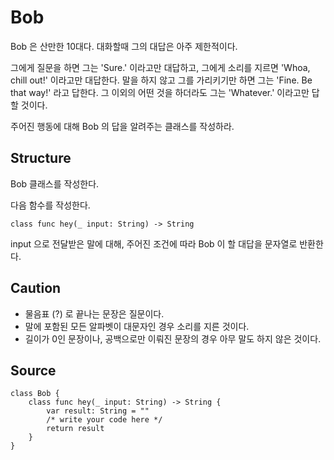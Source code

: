 # Bob

Bob 은 산만한 10대다. 대화할때 그의 대답은 아주 제한적이다.

그에게 질문을 하면 그는 'Sure.' 이라고만 대답하고, 그에게 소리를 지르면 'Whoa, chill out!' 이라고만 대답한다. 말을 하지 않고 그를 가리키기만 하면 그는 'Fine. Be that way!' 라고 답한다. 그 이외의 어떤 것을 하더라도 그는 'Whatever.' 이라고만 답할 것이다.

주어진 행동에 대해 Bob 의 답을 알려주는 클래스를 작성하라.


## Structure

Bob 클래스를 작성한다.

다음 함수를 작성한다.

    class func hey(_ input: String) -> String

input 으로 전달받은 말에 대해, 주어진 조건에 따라 Bob 이 할 대답을 문자열로 반환한다.

## Caution

* 물음표 (?) 로 끝나는 문장은 질문이다.
* 말에 포함된 모든 알파벳이 대문자인 경우 소리를 지른 것이다.
* 길이가 0인 문장이나, 공백으로만 이뤄진 문장의 경우 아무 말도 하지 않은 것이다.

## Source 

    class Bob {
        class func hey(_ input: String) -> String {
            var result: String = ""
            /* write your code here */
            return result
        }
    }
